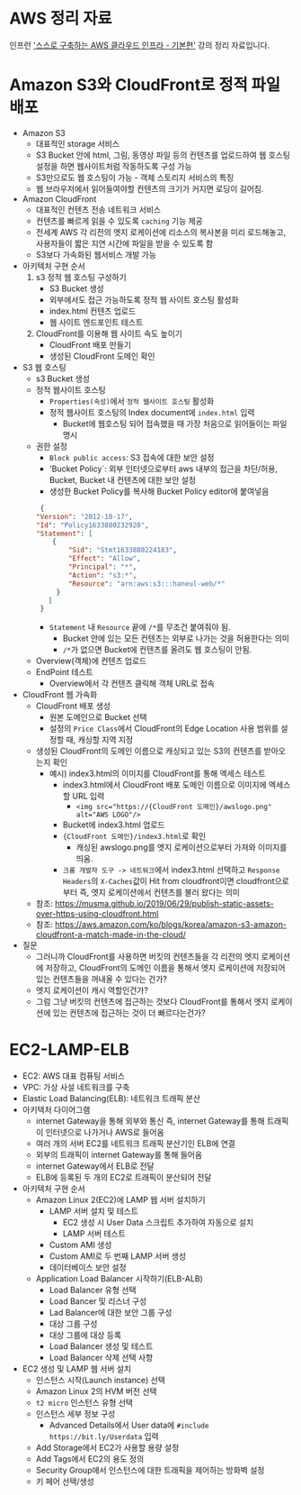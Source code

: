 AWS 정리 자료
===
인프런 ['스스로 구축하는 AWS 클라우드 인프라 - 기본편'](https://www.inflearn.com/course/aws-%ED%81%B4%EB%9D%BC%EC%9A%B0%EB%93%9C-%EC%9D%B8%ED%94%84%EB%9D%BC-%EA%B8%B0%EB%B3%B8/dashboard) 강의 정리 자료입니다. 

Amazon S3와 CloudFront로 정적 파일 배포
===
* Amazon S3
  * 대표적인 storage 서비스
  * S3 Bucket 안에 html, 그림, 동영상 파일 등의 컨텐츠를 업로드하여 웹 호스팅 설정을 하면 웹사이트처럼 작동하도록 구성 가능
  * S3만으로도 웹 호스팅이 가능 - 객체 스토리지 서비스의 특징
  * 웹 브라우저에서 읽어들여야할 컨텐츠의 크기가 커지면 로딩이 길어짐.  
* Amazon CloudFront
  * 대표적인 컨텐츠 전송 네트워크 서비스
  * 컨텐츠를 빠르게 읽을 수 있도록 `caching` 기능 제공
  * 전세계 AWS 각 리전의 엣지 로케이션에 리소스의 복사본을 미리 로드해놓고, 사용자들이 짧은 지연 시간에 파일을 받을 수 있도록 함
  * S3보다 가속화된 웹서비스 개발 가능  
* 아키텍처 구현 순서
  1. s3 정적 웹 호스팅 구성하기
     * S3 Bucket 생성
     * 외부에서도 접근 가능하도록 정적 웹 사이트 호스팅 활성화
     * index.html 컨텐츠 업로드
     * 웹 사이트 엔드포인트 테스트  
  2. CloudFront를 이용해 웹 사이트 속도 높이기
     * CloudFront 배포 만들기
     * 생성된 CloudFront 도메인 확인
* S3 웹 호스팅
  * s3 Bucket 생성
  * 정적 웹사이트 호스팅
    * `Properties(속성)`에서 `정적 웹사이트 호스팅` 활성화
    * 정적 웹사이트 호스팅의 Index document에 `index.html` 입력
      * Bucket에 웹호스팅 되어 접속했을 때 가장 처음으로 읽어들이는 파일 명시
  * 권한 설정
    * `Block public access`: S3 접속에 대한 보안 설정
    * 'Bucket Policy`: 외부 인터넷으로부터 aws 내부의 접근을 차단/허용, Bucket, Bucket 내 컨텐츠에 대한 보안 설정
    * 생성한 Bucket Policy를 복사해 Bucket Policy editor에 붙여넣음  
    ```json
     {
    "Version": "2012-10-17",
    "Id": "Policy1633880232920",
    "Statement": [
        {
            "Sid": "Stmt1633880224183",
            "Effect": "Allow",
            "Principal": "*",
            "Action": "s3:*",
            "Resource": "arn:aws:s3:::haneul-web/*"
         }
       ]
     } 
     ```
     * `Statement` 내 `Resource` 끝에 `/*`를 무조건 붙여줘야 됨.
       * Bucket 안에 있는 모든 컨텐츠는 외부로 나가는 것을 허용한다는 의미
       * `/*`가 없으면 Bucket에 컨텐츠를 올려도 웹 호스팅이 안됨.
  * Overview(객체)에 컨텐츠 업로드
  * EndPoint 테스트
     * Overview에서 각 컨텐츠 클릭해 객체 URL로 접속
* CloudFront 웹 가속화
  * CloudFront 배포 생성
     * 원본 도메인으로 Bucket 선택
     * 설정의 `Price Class`에서 CloudFront의 Edge Location 사용 범위를 설정할 때, 캐싱할 지역 지정
  * 생성된 CloudFront의 도메인 이름으로 캐싱되고 있는 S3의 컨텐츠를 받아오는지 확인
     * 예시) index3.html의 이미지를 CloudFront를 통해 엑세스 테스트
       * index3.html에서 CloudFront 배포 도메인 이름으로 이미지에 엑세스 할 URL 입력
           * `<img src="https://{CloudFront 도메인}/awslogo.png" alt="AWS LOGO"/>`
       * Bucket에 index3.html 업로드
       * `{CloudFront 도메인}/index3.html`로 확인
           * 캐싱된 awslogo.png를 엣지 로케이션으로부터 가져와 이미지를 띄움.
       * `크롬 개발자 도구 -> 네트워크`에서 index3.html 선택하고 `Response Headers`의 `X-Caches`값이 Hit from cloudfront이면 cloudfront으로부터 즉, 엣지 로케이션에서 컨텐츠를 불러 왔다는 의미
  * 참조: https://musma.github.io/2019/06/29/publish-static-assets-over-https-using-cloudfront.html
  * 참조: https://aws.amazon.com/ko/blogs/korea/amazon-s3-amazon-cloudfront-a-match-made-in-the-cloud/
* 질문
  * 그러니까 CloudFront를 사용하면 버킷의 컨텐츠들을 각 리전의 엣지 로케이션에 저장하고, CloudFront의 도메인 이름을 통해서 엣지 로케이션에 저장되어 있는 컨텐츠들을 꺼내올 수 있다는 건가?
  * 엣지 로케이션이 캐시 역할인건가?
  * 그럼 그냥 버킷의 컨텐츠에 접근하는 것보다 CloudFront를 통해서 엣지 로케이션에 있는 컨텐츠에 접근하는 것이 더 빠르다는건가?  
  
  
EC2-LAMP-ELB
===
* EC2: AWS 대표 컴퓨팅 서비스
* VPC: 가상 사설 네트워크를 구축
* Elastic Load Balancing(ELB): 네트워크 트래픽 분산
* 아키텍처 다이어그램
  * internet Gateway을 통해 외부와 통신 즉, internet Gateway를 통해 트래픽이 인터넷으로 나가거나 AWS로 들어옴
  * 여러 개의 서버 EC2를 네트워크 트래픽 분산기인 ELB에 연결
  * 외부의 트래픽이 internet Gateway를 통해 들어옴
  * internet Gateway에서 ELB로 전달
  * ELB에 등록된 두 개의 EC2로 트래픽이 분산되어 전달
* 아키텍처 구현 순서
  * Amazon Linux 2(EC2)에 LAMP 웹 서버 설치하기
    * LAMP 서버 설치 및 테스트
       * EC2 생성 시 User Data 스크립트 추가하여 자동으로 설치
       * LAMP 서버 테스트
    * Custom AMI 생성
    * Custom AMI로 두 번째 LAMP 서버 생성
    * 데이터베이스 보안 설정
  * Application Load Balancer 시작하기(ELB-ALB)
    * Load Balancer 유형 선택
    * Load Bancer 및 리스너 구성
    * Lad Balancer에 대한 보안 그룹 구성
    * 대상 그룹 구성
    * 대상 그룹에 대상 등록
    * Load Balancer 생성 및 테스트
    * Load Balancer 삭제 선택 사항
* EC2 생성 및 LAMP 웹 서버 설치
  * 인스턴스 시작(Launch instance) 선택
  * Amazon Linux 2의 HVM 버전 선택
  * `t2 micro` 인스턴스 유형 선택
  * 인스턴스 세부 정보 구성
    * Advanced Details에서 User data에 `#include https://bit.ly/Userdata` 입력
  * Add Storage에서 EC2가 사용할 용량 설정
  * Add Tags에서 EC2의 용도 정의
  * Security Group에서 인스턴스에 대한 트래픽을 제어하는 방화벽 설정
  * 키 페어 선택/생성

     
     
     
     
     
